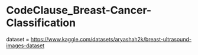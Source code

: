 # CodeClause_Breast-Cancer-Classification 


dataset = https://www.kaggle.com/datasets/aryashah2k/breast-ultrasound-images-dataset 

